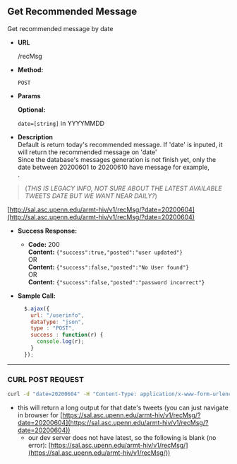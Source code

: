 **Get Recommended Message**
----
  Get recommended message by date

* **URL**

  /recMsg

* **Method:**

  `POST`

*  **Params**

   **Optional:**

   `date=[string]` in YYYYMMDD<br />
   
*  **Description** <br />
Default is return today's recommended message. If 'date' is inputed, it will return the recommended message on 'date'  <br />
Since the database's messages generation is not finish yet, only the date between 20200601 to 20200610 have message for example,<br />. <br />
> (*THIS IS LEGACY INFO, NOT SURE ABOUT THE LATEST AVAILABLE TWEETS DATE BUT WE WANT NEAR DAILY?*)

[http://sal.asc.upenn.edu/armt-hiv/v1/recMsg/?date=20200604](http://sal.asc.upenn.edu/armt-hiv/v1/recMsg/?date=20200604)

* **Success Response:**

  * **Code:** 200 <br />
    **Content:** `{"success":true,"posted":"user updated"}`<br />
     OR <br />
    **Content:** `{"success":false,"posted":"No User found"}`<br />
     OR <br />
    **Content:** `{"success":false,"posted":"password incorrect"}`

* **Sample Call:**

  ```javascript
    $.ajax({
      url: "/userinfo",
      dataType: "json",
      type : "POST",
      success : function(r) {
        console.log(r);
      }
    });
  ```


___________

### CURL POST REQUEST

```bash
curl -d "date=20200604" -H "Content-Type: application/x-www-form-urlencoded" -X POST https://sal.asc.upenn.edu/armt-hiv/v1/recMsg/
```

- this will return a long output for that date's tweets (you can just navigate in browser for [https://sal.asc.upenn.edu/armt-hiv/v1/recMsg/?date=20200604](https://sal.asc.upenn.edu/armt-hiv/v1/recMsg/?date=20200604))
  - our dev server does not have latest, so the following is blank (no error): [https://sal.asc.upenn.edu/armt-hiv/v1/recMsg/](https://sal.asc.upenn.edu/armt-hiv/v1/recMsg/))